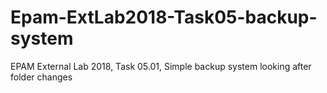 # Epam-ExtLab2018-Task05-backup-system
 EPAM External Lab 2018, Task 05.01, Simple backup system looking after folder changes
 
 
